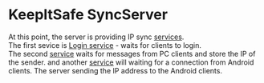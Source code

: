 KeepItSafe SyncServer
==========

At this point, the server is providing IP sync <a href="https://github.com/orensharon/SyncServer/tree/master/SyncService">services</a>.<br/>
The first sevice is <a href="https://github.com/orensharon/SyncServer/tree/master/UserLogin">Login service</a> - waits for clients to login.<br />
The second <a href="https://github.com/orensharon/SyncServer/blob/master/SyncService/IPSync.cs">service</a> waits for messages from PC clients and store the IP of the sender.
and another <a href="https://github.com/orensharon/SyncServer/blob/master/SyncService/IPGetter.cs">service</a> will waiting for a connection from Android clients. 
The server sending the IP address to the Android clients.
